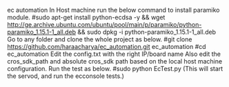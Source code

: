ec automation
In Host machine run the below command to install paramiko module.
#sudo apt-get install python-ecdsa -y && wget http://ge.archive.ubuntu.com/ubuntu/pool/main/p/paramiko/python-paramiko_1.15.1-1_all.deb && sudo dpkg -i python-paramiko_1.15.1-1_all.deb
Go to any folder and clone the whole project as below.
#git clone https://github.com/haraacharya/ec_automation.git ec_automation
#cd ec_automation
Edit the config.txt with the right IP/board name Also edit the cros_sdk_path and absolute cros_sdk path based on the local host machine configuration.
Run the test as below.
#sudo python EcTest.py
(This will start the servod, and run the ecconsole tests.)
